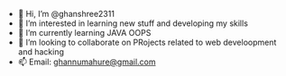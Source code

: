 - 👋 Hi, I’m @ghanshree2311
- 👀 I’m interested in learning new stuff and developing my skills
- 🌱 I’m currently learning JAVA OOPS
- 💞️ I’m looking to collaborate on PRojects related to web develoopment and hacking
- 📫 Email: ghannumahure@gmail.com

<!---
ghanshree2311/ghanshree2311 is a ✨ special ✨ repository because its `README.md` (this file) appears on your GitHub profile.
You can click the Preview link to take a look at your changes.
--->
